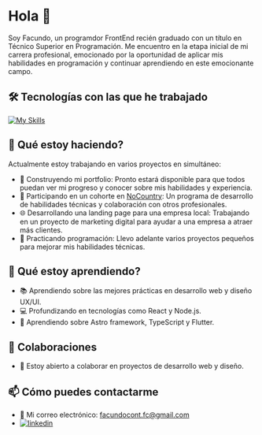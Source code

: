 # Hola 👋
Soy Facundo, un programdor FrontEnd recién graduado con un título en Técnico Superior en Programación. Me encuentro en la etapa inicial de mi carrera profesional, emocionado por la oportunidad de aplicar mis habilidades en programación y continuar aprendiendo en este emocionante campo.

## 🛠️ Tecnologías con las que he trabajado
[![My Skills](https://skillicons.dev/icons?i=react,astro,html,css,javascript,django,py,java,flutter,mysql,figma)](https://skillicons.dev)

## 🔭 Qué estoy haciendo?
Actualmente estoy trabajando en varios proyectos en simultáneo:
- 🚀 Construyendo mi portfolio: Pronto estará disponible para que todos puedan ver mi progreso y conocer sobre mis habilidades y experiencia.
- 🤝 Participando en un cohorte en [NoCountry](https://www.nocountry.tech/): Un programa de desarrollo de habilidades técnicas y colaboración con otros profesionales.
- 🌐 Desarrollando una landing page para una empresa local: Trabajando en un proyecto de marketing digital para ayudar a una empresa a atraer más clientes.
- 🎯 Practicando programación: Llevo adelante varios proyectos pequeños para mejorar mis habilidades técnicas.

## 🌱 Qué estoy aprendiendo?   
- 📚 Aprendiendo sobre las mejores prácticas en desarrollo web y diseño UX/UI.
- 💻 Profundizando en tecnologías como React y Node.js.
- 🌟 Aprendiendo sobre Astro framework, TypeScript y Flutter.

## 👯 Colaboraciones
- 🤝 Estoy abierto a colaborar en proyectos de desarrollo web y diseño.

## 📫 Cómo puedes contactarme
- 📧 Mi correo electrónico: [facundocont.fc@gmail.com](mailto:facundocont.fc@gmail.com)
- [![linkedin](https://img.shields.io/badge/linkedin-0A66C2?style=for-the-badge&logo=linkedin&logoColor=white)](https://www.linkedin.com/in/facundo-ignacio-contreras/)

